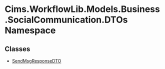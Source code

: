 # Cims.WorkflowLib.Models.Business.SocialCommunication.DTOs Namespace 

## Classes 

- [SendMsgResponseDTO](SendMsgResponseDTO.md)
